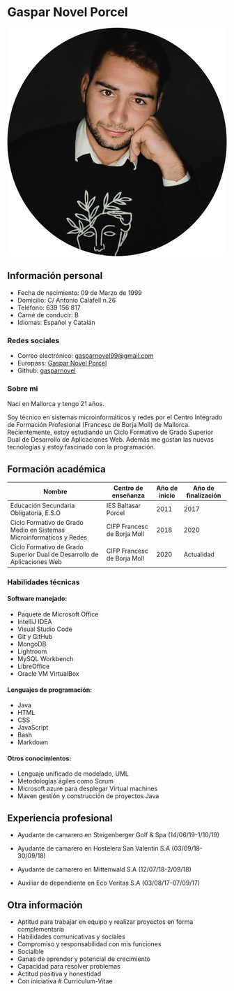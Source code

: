 # **Gaspar Novel Porcel**

   <img src="Img/CV_Imagen.jpeg">

## **Información personal**

+ Fecha de nacimiento: 09 de Marzo de 1999
+ Domicilio: C/ Antonio Calafell n.26
+ Teléfono: 639 156 817
+ Carné de conducir: B
+ Idiomas: Español y Catalán
  
### **Redes sociales**

+ Correo electrónico: [gasparnovel99@gmail.com](mailto:gasparnovel99@gmail.com)
+ Europass: [Gaspar Novel Porcel](https://europa.eu/!Hm68rj)
+ Github: [gasparnovel](https://github.com/gasparnovel)

### **Sobre mi**
Nací en Mallorca y tengo 21 años.

Soy técnico en sistemas microinformáticos y redes por el Centro Integrado de Formación Profesional (Francesc de Borja Moll) de Mallorca. Recientemente, estoy estudiando un Ciclo Formativo de Grado Superior Dual de Desarrollo de Aplicaciones Web. Además me gustan las nuevas tecnologías y estoy fascinado con la programación.

## **Formación académica**
  | Nombre                                                              | Centro de enseñanza                    | Año de inicio | Año de finalización |
|---------------------------------------------------------------------|-----------------------------------------|---------------|------------|
| Educación Secundaria Obligatoria, E.S.O | IES Baltasar Porcel           | 2011          | 2017       |
| Ciclo Formativo de Grado Medio en Sistemas Microinformáticos y Redes                                            | CIFP Francesc de Borja Moll | 2018          | 2020       |
| Ciclo Formativo de Grado Superior Dual de Desarrollo de Aplicaciones Web        | CIFP Francesc de Borja Moll      | 2020          | Actualidad     |



  ### **Habilidades técnicas**

#### Software manejado:
  + Paquete de Microsoft Office
  + IntelliJ IDEA
  + Visual Studio Code
  + Git y GitHub
  + MongoDB
  + Lightroom
  + MySQL Workbench
  + LibreOffice
  + Oracle VM VirtualBox

#### Lenguajes de programación:
  + Java
  + HTML
  + CSS
  + JavaScript
  + Bash
  + Markdown
  
#### Otros conocimientos:
  + Lenguaje unificado de modelado, UML
  + Metodologías ágiles como Scrum
  + Microsoft azure para desplegar Virtual machines
  + Maven gestión y construcción de proyectos Java

## **Experiencia profesional**

+ Ayudante de camarero en Steigenberger Golf & Spa (14/06/19-1/10/19)

+ Ayudante de camarero en Hostelera San Valentin S.A (03/09/18-30/09/18)

+ Ayudante de camarero en Mittenwald S.A (12/07/18-2/09/18)

+ Auxiliar de dependiente en Eco Veritas S.A (03/08/17-07/09/17)


## **Otra información**

 - Aptitud para trabajar en equipo y realizar proyectos en forma complementaria
 - Habilidades comunicativas y sociales
 - Compromiso y responsabilidad con mis funciones
 - Socialble
 - Ganas de aprender y potencial de crecimiento
 - Capacidad para resolver problemas	
 - Actitud positiva y honestidad
 - Con iniciativa
#   C u r r i c u l u m - V i t a e 
 
 